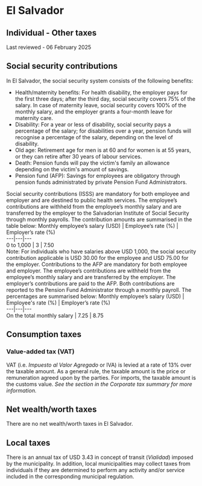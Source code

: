 # El Salvador
## Individual - Other taxes
Last reviewed - 06 February 2025
## Social security contributions
In El Salvador, the social security system consists of the following benefits:
  * Health/maternity benefits: For health disability, the employer pays for the first three days; after the third day, social security covers 75% of the salary. In case of maternity leave, social security covers 100% of the monthly salary, and the employer grants a four-month leave for maternity care.
  * Disability: For a year or less of disability, social security pays a percentage of the salary; for disabilities over a year, pension funds will recognise a percentage of the salary, depending on the level of disability.
  * Old age: Retirement age for men is at 60 and for women is at 55 years, or they can retire after 30 years of labour services.
  * Death: Pension funds will pay the victim's family an allowance depending on the victim's amount of savings.
  * Pension fund (AFP): Savings for employees are obligatory through pension funds administrated by private Pension Fund Administrators.


Social security contributions (ISSS) are mandatory for both employee and employer and are destined to public health services. The employee’s contributions are withheld from the employee’s monthly salary and are transferred by the employer to the Salvadorian Institute of Social Security through monthly payrolls. The contribution amounts are summarised in the table below:
Monthly employee’s salary (USD) | Employee’s rate (%) | Employer’s rate (%)  
---|---|---  
0 to 1,000 | 3 | 7.50  
Note: For individuals who have salaries above USD 1,000, the social security contribution applicable is USD 30.00 for the employee and USD 75.00 for the employer.
Contributions to the AFP are mandatory for both employee and employer. The employee’s contributions are withheld from the employee’s monthly salary and are transferred by the employer. The employer’s contributions are paid to the AFP. Both contributions are reported to the Pension Fund Administrator through a monthly payroll. The percentages are summarised below:
Monthly employee’s salary (USD) | Employee's rate (%) | Employer’s rate (%)  
---|---|---  
On the total monthly salary | 7.25 | 8.75  
## Consumption taxes
### Value-added tax (VAT)
VAT (i.e. _Impuesto al Valor Agregado_ or IVA) is levied at a rate of 13% over the taxable amount. As a general rule, the taxable amount is the price or remuneration agreed upon by the parties. For imports, the taxable amount is the customs value.
_See the section in the Corporate tax summary for more information._
## Net wealth/worth taxes
There are no net wealth/worth taxes in El Salvador.
## Local taxes
There is an annual tax of USD 3.43 in concept of transit (_Vialidad_) imposed by the municipality.
In addition, local municipalities may collect taxes from individuals if they are determined to perform any activity and/or service included in the corresponding municipal regulation.
